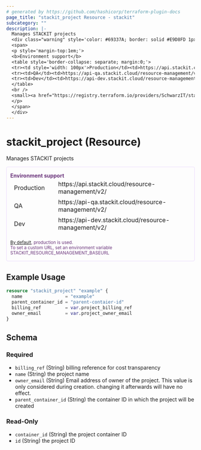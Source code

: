 ```yaml
---
# generated by https://github.com/hashicorp/terraform-plugin-docs
page_title: "stackit_project Resource - stackit"
subcategory: ""
description: |-
  Manages STACKIT projects
  <div class="warning" style='color: #69337A; border: solid #E9D8FD 1px; border-radius: 4px; padding-left:0.7em;margin-top:5px;'>
  <span>
  <p style='margin-top:1em;'>
  <b>Environment support</b>
  <table style='border-collapse: separate; margin:0;'>
  <tr><td style='width: 100px'>Production</td><td>https://api.stackit.cloud/resource-management/v2/<td></tr>
  <tr><td>QA</td><td>https://api-qa.stackit.cloud/resource-management/v2/<td></tr>
  <tr><td>Dev</td><td>https://api-dev.stackit.cloud/resource-management/v2/<td></tr>
  </table>
  <br />
  <small><a href="https://registry.terraform.io/providers/SchwarzIT/stackit/latest/docs#environment">By default</a>, production is used.<br />To set a custom URL, set an environment variable STACKIT_RESOURCE_MANAGEMENT_BASEURL</small>
  </p>
  </span>
  </div>
---
```


# stackit_project (Resource)

Manages STACKIT projects


<div class="warning" style='color: #69337A; border: solid #E9D8FD 1px; border-radius: 4px; padding-left:0.7em;margin-top:5px;'>
<span>
<p style='margin-top:1em;'>
<b>Environment support</b>
<table style='border-collapse: separate; margin:0;'>
<tr><td style='width: 100px'>Production</td><td>https://api.stackit.cloud/resource-management/v2/<td></tr>
<tr><td>QA</td><td>https://api-qa.stackit.cloud/resource-management/v2/<td></tr>
<tr><td>Dev</td><td>https://api-dev.stackit.cloud/resource-management/v2/<td></tr>
</table>
<br />
<small><a href="https://registry.terraform.io/providers/SchwarzIT/stackit/latest/docs#environment">By default</a>, production is used.<br />To set a custom URL, set an environment variable STACKIT_RESOURCE_MANAGEMENT_BASEURL</small>
</p>
</span>
</div>

## Example Usage

```terraform
resource "stackit_project" "example" {
  name                = "example"
  parent_container_id = "parent-contaier-id"
  billing_ref         = var.project_billing_ref
  owner_email         = var.project_owner_email
}
```

<!-- schema generated by tfplugindocs -->
## Schema

### Required

- `billing_ref` (String) billing reference for cost transparency
- `name` (String) the project name
- `owner_email` (String) Email address of owner of the project. This value is only considered during creation. changing it afterwards will have no effect.
- `parent_container_id` (String) the container ID in which the project will be created

### Read-Only

- `container_id` (String) the project container ID
- `id` (String) the project ID


